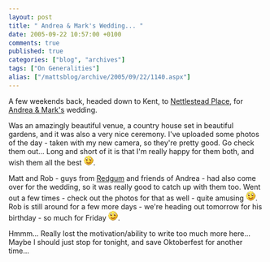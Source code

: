 ```yaml
---
layout: post
title: " Andrea & Mark's Wedding... "
date: 2005-09-22 10:57:00 +0100
comments: true
published: true
categories: ["blog", "archives"]
tags: ["On Generalities"]
alias: ["/mattsblog/archive/2005/09/22/1140.aspx"]
---
```

<!-- more -->

<P>A few weekends back, headed down to Kent, to <A href="http://www.nettlesteadplace.co.uk/weddings/">Nettlestead Place</A>, for <A href="http://thebrandwoods.blogspot.com/">Andrea &amp; Mark's</A> wedding.</P>
 <P>Was an amazingly beautiful venue, a country house set in beautiful gardens, and it was also a very nice ceremony. I've uploaded some photos of the day - taken with my new camera, so they're pretty good. Go check them out... Long and short of it is that I'm really happy for them both, and wish them all the best <IMG alt=":)" class="emoticon" src="/images/emotions/emotion-1.gif" border=0>.</P>
 <P>Matt and Rob - guys from <A href="http://www.redgum.com.au/">Redgum</A> and friends of Andrea - had also come over for the wedding, so it was really good to catch up with them too. Went out a few times - check out the photos for that as well - quite amusing <IMG alt=":)" class="emoticon" src="/images/emotions/emotion-1.gif" border=0>.&nbsp; Rob is still around for a few more days - we're heading out tomorrow for his birthday - so much for Friday <IMG alt=":)" class="emoticon" src="/images/emotions/emotion-1.gif" border=0>.</P>
 <P>Hmmm... Really lost the motivation/ability to write too much more here... Maybe I should just stop for tonight, and save Oktoberfest for another time...</P>
